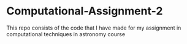 # Computational-Assignment-2
This repo consists of the code that I have made for my assignment in computational techniques in astronomy course
